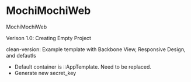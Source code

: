 MochiMochiWeb
=========

MochiMochiWeb

Verison 1.0: Creating Empty Project

clean-version: Example template with Backbone View, Responsive Design, and defautls
  * Default container  is ::AppTemplate. Need to be replaced.
  * Generate new secret_key
